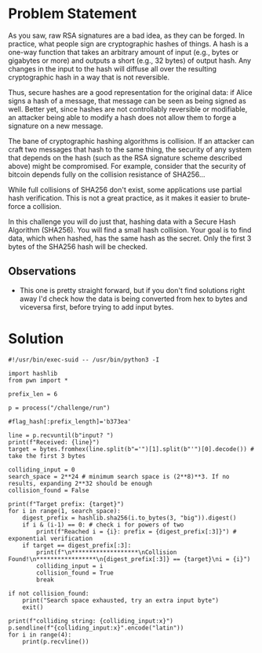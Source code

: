 # Problem Statement
As you saw, raw RSA signatures are a bad idea, as they can be forged. In practice, what people sign are cryptographic hashes of things. A hash is a one-way function that takes an arbitrary amount of input (e.g., bytes or gigabytes or more) and outputs a short (e.g., 32 bytes) of output hash. Any changes in the input to the hash will diffuse all over the resulting cryptographic hash in a way that is not reversible.

Thus, secure hashes are a good representation for the original data: if Alice signs a hash of a message, that message can be seen as being signed as well. Better yet, since hashes are not controllably reversible or modifiable, an attacker being able to modify a hash does not allow them to forge a signature on a new message.

The bane of cryptographic hashing algorithms is collision. If an attacker can craft two messages that hash to the same thing, the security of any system that depends on the hash (such as the RSA signature scheme described above) might be compromised. For example, consider that the security of bitcoin depends fully on the collision resistance of SHA256...

While full collisions of SHA256 don't exist, some applications use partial hash verification. This is not a great practice, as it makes it easier to brute-force a collision.

In this challenge you will do just that, hashing data with a Secure Hash Algorithm (SHA256). You will find a small hash collision. Your goal is to find data, which when hashed, has the same hash as the secret. Only the first 3 bytes of the SHA256 hash will be checked.


## Observations 
- This one is pretty straight forward, but if you don't find solutions right away I'd check how the data is being converted from hex to bytes and viceversa first, before trying to add input bytes.
  

# Solution
```
#!/usr/bin/exec-suid -- /usr/bin/python3 -I

import hashlib
from pwn import *

prefix_len = 6

p = process("/challenge/run")

#flag_hash[:prefix_length]='b373ea'

line = p.recvuntil(b"input? ")
print(f"Received: {line}")
target = bytes.fromhex(line.split(b"='")[1].split(b"'")[0].decode()) # take the first 3 bytes

colliding_input = 0
search_space = 2**24 # minimum search space is (2**8)**3. If no results, expanding 2**32 should be enough
collision_found = False

print(f"Target prefix: {target}")
for i in range(1, search_space):
    digest_prefix = hashlib.sha256(i.to_bytes(3, "big")).digest()
    if i & (i-1) == 0: # check i for powers of two
        print(f"Reached i = {i}: prefix = {digest_prefix[:3]}") # exponential verification 
    if target == digest_prefix[:3]:
        print(f"\n*******************\nCollision Found!\n*****************\n{digest_prefix[:3]} == {target}\ni = {i}")
        colliding_input = i
        collision_found = True        
        break

if not collision_found:
    print("Search space exhausted, try an extra input byte")
    exit()

print(f"colliding string: {colliding_input:x}")
p.sendline(f"{colliding_input:x}".encode("latin"))
for i in range(4):
    print(p.recvline())


```
